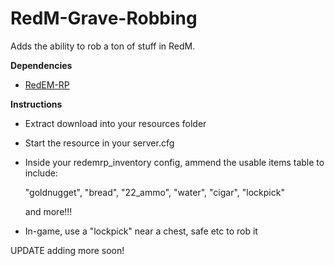 # RedM-Grave-Robbing
Adds the ability to rob a ton of stuff in RedM.

**Dependencies**

- [RedEM-RP](https://github.com/RedEM-RP/redem_roleplay)

**Instructions**

- Extract download into your resources folder
- Start the resource in your server.cfg
- Inside your redemrp_inventory config, ammend the usable items table to include:

  "goldnugget",
  "bread",
  "22_ammo",
  "water",
  "cigar",
  "lockpick"
  
  and more!!!
  
- In-game, use a "lockpick" near a chest, safe etc to rob it

UPDATE adding more soon!
